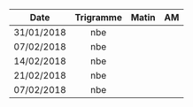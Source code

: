 |Date | Trigramme | Matin  | AM  |
|-----|:---------:|:------:|:---:|
| 31/01/2018 | nbe |       |     |
| 07/02/2018 | nbe |       |     |
| 14/02/2018 | nbe |       |     |
| 21/02/2018 | nbe |       |     |
| 07/02/2018 | nbe |       |     |

